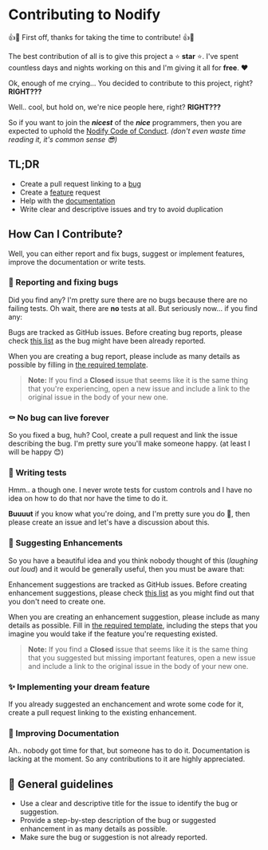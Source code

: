 # Contributing to Nodify

👍🎉 First off, thanks for taking the time to contribute! 👍🎉

The best contribution of all is to give this project a ⭐ **star** ⭐. I've spent countless days and nights working on this and I'm giving it all for **free**. ❤️

Ok, enough of me crying... You decided to contribute to this project, right? **RIGHT???**

Well.. cool, but hold on, we're nice people here, right? **RIGHT???**

So if you want to join the ***nicest*** of the ***nice*** programmers, then you are expected to uphold the [Nodify Code of Conduct](CODE_OF_CONDUCT.md). *(don't even waste time reading it, it's common sense 😎)*

## TL;DR

- Create a pull request linking to a [bug](https://github.com/miroiu/nodify/labels/bug)
- Create a [feature](https://github.com/miroiu/nodify/labels/enhancement) request
- Help with the [documentation](https://github.com/miroiu/nodify/wiki)
- Write clear and descriptive issues and try to avoid duplication

## How Can I Contribute?

Well, you can either report and fix bugs, suggest or implement features, improve the documentation or write tests.

### 🐛 Reporting and fixing bugs

Did you find any? I'm pretty sure there are no bugs because there are no failing tests. Oh wait, there are **no** tests at all. But seriously now... if you find any:

Bugs are tracked as GitHub issues. Before creating bug reports, please check [this list](https://github.com/miroiu/nodify/labels/bug) as the bug might have been already reported.

When you are creating a bug report, please include as many details as possible by filling in [the required template](https://github.com/miroiu/nodify/blob/master/.github/ISSUE_TEMPLATE/bug_report.md).
> **Note:** If you find a **Closed** issue that seems like it is the same thing that you're experiencing, open a new issue and include a link to the original issue in the body of your new one.

### ⚰️ No bug can live forever

So you fixed a bug, huh? Cool, create a pull request and link the issue describing the bug. I'm pretty sure you'll make someone happy. (at least I will be happy 😊)

### 🧪 Writing tests

Hmm.. a though one. I never wrote tests for custom controls and I have no idea on how to do that nor have the time to do it.

**Buuuut** if you know what you're doing, and I'm pretty sure you do 🙂, then please create an issue and let's have a discussion about this.

### 🌺 Suggesting Enhancements

So you have a beautiful idea and you think nobody thought of this (*laughing out loud*) and it would be generally useful, then you must be aware that:

Enhancement suggestions are tracked as GitHub issues. Before creating enhancement suggestions, please check [this list](https://github.com/miroiu/nodify/labels/enhancement) as you might find out that you don't need to create one.

When you are creating an enhancement suggestion, please include as many details as possible. Fill in [the required template](https://github.com/miroiu/nodify/blob/master/.github/ISSUE_TEMPLATE/feature_request.md), including the steps that you imagine you would take if the feature you're requesting existed.

> **Note:** If you find a **Closed** issue that seems like it is the same thing that you suggested but missing important features, open a new issue and include a link to the original issue in the body of your new one.

### ✨ Implementing your dream feature

If you already suggested an enchancement and wrote some code for it, create a pull request linking to the existing enhancement.

### 📖 Improving Documentation

Ah.. nobody got time for that, but someone has to do it. Documentation is lacking at the moment. So any contributions to it are highly appreciated.

## 📝 General guidelines
- Use a clear and descriptive title for the issue to identify the bug or suggestion.
- Provide a step-by-step description of the bug or suggested enhancement in as many details as possible.
- Make sure the bug or suggestion is not already reported.
